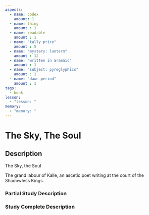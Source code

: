 ```yaml
---
aspects: 
  - name: codex
    amount: 1
  - name: thing
    amount : 1
  - name: readable
    amount : 1
  - name: "tally price"
    amount : 5
  - name: "mystery: lantern"
    amount : 12
  - name: "written in aramaic"
    amount : 1
  - name: "subject: pyroglyphics"
    amount : 1
  - name: "dawn period"
    amount : 1
tags:
  - book
lesson:
  - "lesson: "
memory:
  - "memory: "
---
```


# The Sky, The Soul

## Description
The Sky, the Soul

The grand labour of Kalle, an ascetic poet writing at the court of the Shadowless Kings.
### Partial Study Description

### Study Complete Description
